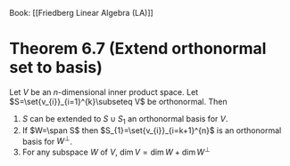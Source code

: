 Book: [[Friedberg Linear Algebra (LA)]]
# Theorem 6.7 (Extend orthonormal set to basis)
Let $V$ be an $n$-dimensional inner product space.
Let $S=\set{v_{i}}_{i=1}^{k}\subseteq V$ be orthonormal.
Then 
1. $S$ can be extended to $S\cup S_{1}$ an orthonormal basis for $V$.
2. If $W=\span S$ then $S_{1}=\set{v_{i}}_{i=k+1}^{n}$ is an orthonormal basis for $W^{\perp}$.
3. For any subspace $W$ of $V$, $\dim V=\dim W+\dim W^{\perp}$